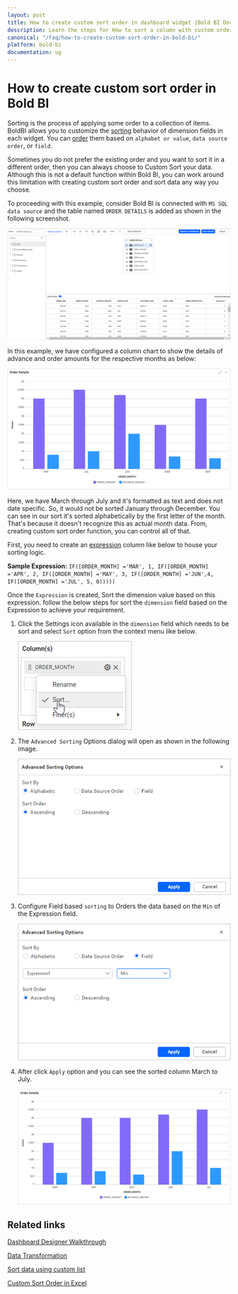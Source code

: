 ```yaml
---
layout: post
title: How to create custom sort order in dashboard widget |Bold BI Docs 
description: Learn the steps for How to sort a column with custom order and how to visualize the data in dashboard widget using in Bold BI designer.
canonical: "/faq/how-to-create-custom-sort-order-in-bold-bi/"
platform: bold-bi
documentation: ug
---
```


# How to create custom sort order in Bold BI

Sorting is the process of applying some order to a collection of items. BoldBI allows you to customize the [sorting](/visualizing-data/working-with-widgets/advanced-sorting/) behavior of dimension fields in each widget. You can [order](/visualizing-data/working-with-widgets/advanced-sorting/) them based on `alphabet or value`, `data source order`, or `field`.

Sometimes you do not prefer the existing order and you want to sort it in a different order, then you can always choose to Custom Sort your data. Although this is not a default function within Bold BI, you can work around this limitation with creating custom sort order and sort data any way you choose.

To proceeding with this example, consider Bold BI is connected with `MS SQL data source` and the table named `ORDER DETAILS` is added as shown in the following screenshot.

![Order Details datasource](/static/assets/faq/images/order-details-datasource.png)

In this example, we have configured a column chart to show the details of advance and order amounts for the respective months as below:

![Order Details dashboard](/static/assets/faq/images/order-details-dashboard.png)

Here, we have March through July and it's formatted as text and does not date specific. So, it would not be sorted January through December. You can see in our sort it's sorted alphabetically by the first letter of the month. That's because it doesn't recognize this as actual month data. From, creating custom sort order function, you can control all of that.

First, you need to create an [expression](/working-with-data-source/transforming-data/configuring-expression-columns/) column like below to house your sorting logic. 

**Sample Expression:** `IF([ORDER_MONTH] ='MAR', 1, IF([ORDER_MONTH] ='APR', 2, IF([ORDER_MONTH] ='MAY', 3, IF([ORDER_MONTH] ='JUN',4, IF([ORDER_MONTH] ='JUL', 5, 0)))))`

Once the `Expression` is created, Sort the dimension value based on this expression. follow the below steps for sort the `dimension` field based on the Expression to achieve your requirement. 

1. Click the Settings icon available in the `dimension` field which needs to be sort and select `Sort` option from the context menu like below.

     ![Sort Icon](/static/assets/faq/images/sort-icon.png)

2. The `Advanced Sorting` Options dialog will open as shown in the following image.
     
     ![Advanced sorting dialogue](/static/assets/faq/images/advanced-sorting.png)

3. Configure Field based `sorting` to Orders the data based on the `Min` of the Expression field.

     ![Field based sorting configuration](/static/assets/faq/images/field-based-sorting.png)

4. After click `Apply` option and you can see the sorted column March to July.
    
     ![Custom sort dashboard](/static/assets/faq/images/custom-sorted-dashboard.png)


## Related links     

[Dashboard Designer Walkthrough](/getting-started/creating-dashboard/)

[Data Transformation](/working-with-data-source/transforming-data/joining-table/)

[Sort data using custom list](https://support.microsoft.com/en-us/office/sort-data-using-a-custom-list-cba3d67a-c5cb-406f-9b14-a02205834d72)

[Custom Sort Order in Excel](https://www.excel-easy.com/examples/custom-sort-order.html)

